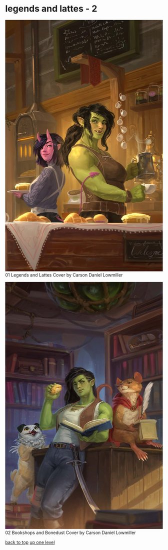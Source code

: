 # legends and lattes - 2
[![01 Legends and Lattes Cover by Carson Daniel Lowmiller](https://raw.githubusercontent.com/buckmanc/wallpapers/main/mobile/legends%20and%20lattes/01%20Legends%20and%20Lattes%20cover%20by%20Carson%20Daniel%20Lowmiller.jpg "01 Legends and Lattes Cover by Carson Daniel Lowmiller")](https://raw.githubusercontent.com/buckmanc/wallpapers/main/mobile/legends%20and%20lattes/01%20Legends%20and%20Lattes%20cover%20by%20Carson%20Daniel%20Lowmiller.jpg)\
01 Legends and Lattes Cover by Carson Daniel Lowmiller

[![02 Bookshops and Bonedust Cover by Carson Daniel Lowmiller](https://raw.githubusercontent.com/buckmanc/wallpapers/main/mobile/legends%20and%20lattes/02%20Bookshops%20and%20Bonedust%20cover%20by%20Carson%20Daniel%20Lowmiller.jpeg "02 Bookshops and Bonedust Cover by Carson Daniel Lowmiller")](https://raw.githubusercontent.com/buckmanc/wallpapers/main/mobile/legends%20and%20lattes/02%20Bookshops%20and%20Bonedust%20cover%20by%20Carson%20Daniel%20Lowmiller.jpeg)\
02 Bookshops and Bonedust Cover by Carson Daniel Lowmiller



[back to top](#)
[up one level](/mobile/README.MD)
